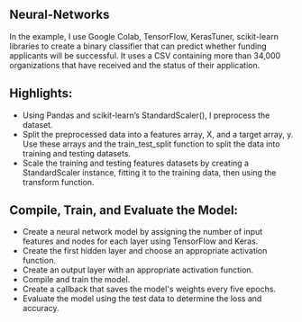Neural-Networks
-------
In the example, I use Google Colab, TensorFlow, KerasTuner, scikit-learn libraries to create a binary classifier that can predict whether funding applicants will be successful. It uses a CSV containing more than 34,000 organizations that have received and the status of their application. 

Highlights: 
-------
* Using Pandas and scikit-learn’s StandardScaler(), I preprocess the dataset.
* Split the preprocessed data into a features array, X, and a target array, y. Use these arrays and the train_test_split function to split the data into training and testing datasets.
* Scale the training and testing features datasets by creating a StandardScaler instance, fitting it to the training data, then using the transform function.


Compile, Train, and Evaluate the Model:
-------
* Create a neural network model by assigning the number of input features and nodes for each layer using TensorFlow and Keras.
* Create the first hidden layer and choose an appropriate activation function.
* Create an output layer with an appropriate activation function.
* Compile and train the model.
* Create a callback that saves the model's weights every five epochs.
* Evaluate the model using the test data to determine the loss and accuracy.
